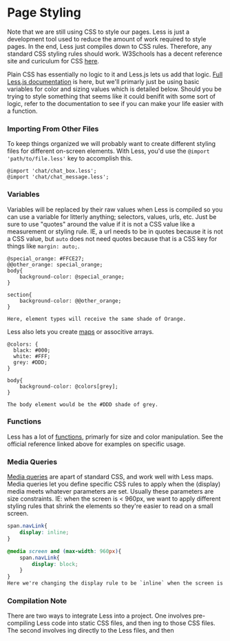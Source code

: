 # Page Styling

Note that we are still using CSS to style our pages. Less is just a development tool used to reduce the amount of work required to style pages. In the end, Less just compiles down to CSS rules. Therefore, any standard CSS styling rules should work. W3Schools has a decent reference site and curiculum for CSS [here](https://www.w3schools.com/css/css_intro.asp).

Plain CSS has essentially no logic to it and Less.js lets us add that logic. [Full Less.js documentation](http://lesscss.org/features/) is here, but we'll primarly just be using basic variables for color and sizing values which is detailed below. Should you be trying to style something that seems like it could benifit with some sort of logic, refer to the documentation to see if you can make your life easier with a function.

### Importing From Other Files
To keep things organized we will probably want to create different styling files for different on-screen elements. With Less, you'd use the `@import 'path/to/file.less'` key to accomplish this.
```less
@import 'chat/chat_box.less';
@import 'chat/chat_message.less';
```

### Variables
Variables will be replaced by their raw values when Less is compiled so you can use a variable for litterly anything; selectors, values, urls, etc. Just be sure to use "quotes" around the value if it is not a CSS value like a measurement or styling rule. IE, a url needs to be in quotes because it is not a CSS value, but `auto` does not need quotes because that is a CSS key for things like `margin: auto;`.

```less
@special_orange: #FFCE27;
@@other_orange: special_orange;
body{
    background-color: @special_orange;
}

section{
    background-color: @@other_orange;
}

Here, element types will receive the same shade of Orange.
```
Less also lets you create [maps](http://lesscss.org/features/#maps-feature) or associtive arrays.
```less
@colors: {
  black: #000;
  white: #FFF;
  grey: #DDD;
}

body{
    background-color: @colors[grey];
}

The body element would be the #DDD shade of grey.
```

### Functions
Less has a lot of [functions](http://lesscss.org/functions/), primarly for size and color manipulation. See the official reference linked above for examples on specific usage.

### Media Queries
[Media queries](https://www.w3schools.com/css/css3_mediaqueries.asp) are apart of standard CSS, and work well with Less maps. Media queries let you define specific CSS rules to apply when the (display) media meets whatever parameters are set. Usually these parameters are size constraints. IE: when the screen is < 960px, we want to apply different styling rules that shrink the elements so they're easier to read on a small screen.

```CSS
span.navLink{
    display: inline;
}

@media screen and (max-width: 960px){
    span.navLink{
        display: block;
    }
}
Here we're changing the display rule to be `inline` when the screen is greater than 960px wide, but `block` when the screen is 960px or less. In this example that would likley shift the elements to display in a horizontal list on a wide screen, but as a vertical list on a smaller screen - albeit in a rather crude fashion.
```

### Compilation Note
There are two ways to integrate Less into a project. One involves pre-compiling Less code into static CSS files, and then <link>ing to those CSS files. The second involves <link>ing directly to the Less files, and then <script> including the Less library onto the page where the Less code is compiled to CSS by the browser as the page loads. To simplify our build process and reduce the number of libraries in the package.json file, I've opted to just <script> link in the library.